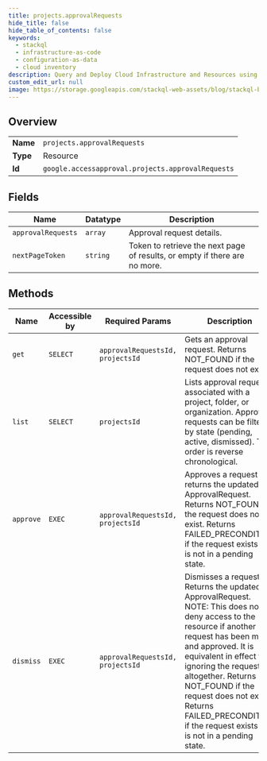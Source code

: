 ```yaml
---
title: projects.approvalRequests
hide_title: false
hide_table_of_contents: false
keywords:
  - stackql
  - infrastructure-as-code
  - configuration-as-data
  - cloud inventory
description: Query and Deploy Cloud Infrastructure and Resources using SQL
custom_edit_url: null
image: https://storage.googleapis.com/stackql-web-assets/blog/stackql-blog-post-featured-image.png
---
```

  
    

## Overview
<table><tbody>
<tr><td><b>Name</b></td><td><code>projects.approvalRequests</code></td></tr>
<tr><td><b>Type</b></td><td>Resource</td></tr>
<tr><td><b>Id</b></td><td><code>google.accessapproval.projects.approvalRequests</code></td></tr>
</tbody></table>

## Fields
| Name | Datatype | Description |
| ---- | -------- | ----------- |
| `approvalRequests` | `array` | Approval request details. |
| `nextPageToken` | `string` | Token to retrieve the next page of results, or empty if there are no more. |
## Methods
| Name | Accessible by | Required Params | Description |
| ---- | ------------- | --------------- | ----------- |
| `get` | `SELECT` | `approvalRequestsId, projectsId` | Gets an approval request. Returns NOT_FOUND if the request does not exist. |
| `list` | `SELECT` | `projectsId` | Lists approval requests associated with a project, folder, or organization. Approval requests can be filtered by state (pending, active, dismissed). The order is reverse chronological. |
| `approve` | `EXEC` | `approvalRequestsId, projectsId` | Approves a request and returns the updated ApprovalRequest. Returns NOT_FOUND if the request does not exist. Returns FAILED_PRECONDITION if the request exists but is not in a pending state. |
| `dismiss` | `EXEC` | `approvalRequestsId, projectsId` | Dismisses a request. Returns the updated ApprovalRequest. NOTE: This does not deny access to the resource if another request has been made and approved. It is equivalent in effect to ignoring the request altogether. Returns NOT_FOUND if the request does not exist. Returns FAILED_PRECONDITION if the request exists but is not in a pending state. |
